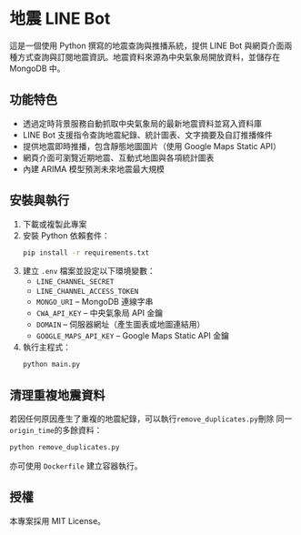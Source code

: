 # 地震 LINE Bot

這是一個使用 Python 撰寫的地震查詢與推播系統，提供 LINE Bot 與網頁介面兩種方式查詢與訂閱地震資訊。地震資料來源為中央氣象局開放資料，並儲存在 MongoDB 中。

## 功能特色

- 透過定時背景服務自動抓取中央氣象局的最新地震資料並寫入資料庫
- LINE Bot 支援指令查詢地震紀錄、統計圖表、文字摘要及自訂推播條件
- 提供地震即時推播，包含靜態地圖圖片（使用 Google Maps Static API）
- 網頁介面可瀏覽近期地震、互動式地圖與各項統計圖表
- 內建 ARIMA 模型預測未來地震最大規模

## 安裝與執行

1. 下載或複製此專案
2. 安裝 Python 依賴套件：
   ```bash
   pip install -r requirements.txt
   ```
3. 建立 `.env` 檔案並設定以下環境變數：
   - `LINE_CHANNEL_SECRET`
   - `LINE_CHANNEL_ACCESS_TOKEN`
   - `MONGO_URI` – MongoDB 連線字串
   - `CWA_API_KEY` – 中央氣象局 API 金鑰
   - `DOMAIN` – 伺服器網址（產生圖表或地圖連結用）
   - `GOOGLE_MAPS_API_KEY` – Google Maps Static API 金鑰
4. 執行主程式：
   ```bash
   python main.py
   ```
   
## 清理重複地震資料

若因任何原因產生了重複的地震紀錄，可以執行`remove_duplicates.py`刪除
同一`origin_time`的多餘資料：
```bash
python remove_duplicates.py
```

亦可使用 `Dockerfile` 建立容器執行。

## 授權

本專案採用 MIT License。
